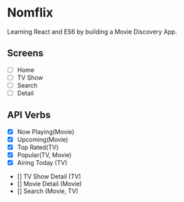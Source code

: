 # Nomflix

Learning React and ES6 by building a Movie Discovery App.

## Screens

- [ ] Home
- [ ] TV Show
- [ ] Search
- [ ] Detail

## API Verbs

- [x] Now Playing(Movie)
- [x] Upcoming(Movie)
- [x] Top Rated(TV)
- [x] Popular(TV, Movie)
- [x] Airing Today (TV)
- [] TV Show Detail (TV)
- [] Movie Detail (Movie)
- [] Search (Movie, TV)
